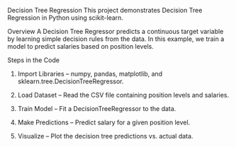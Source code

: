 Decision Tree Regression
This project demonstrates Decision Tree Regression in Python using scikit-learn.

Overview
A Decision Tree Regressor predicts a continuous target variable by learning simple decision rules from the data.
In this example, we train a model to predict salaries based on position levels.

Steps in the Code
1. Import Libraries – numpy, pandas, matplotlib, and sklearn.tree.DecisionTreeRegressor.

2. Load Dataset – Read the CSV file containing position levels and salaries.

3. Train Model – Fit a DecisionTreeRegressor to the data.

4. Make Predictions – Predict salary for a given position level.

4. Visualize – Plot the decision tree predictions vs. actual data.